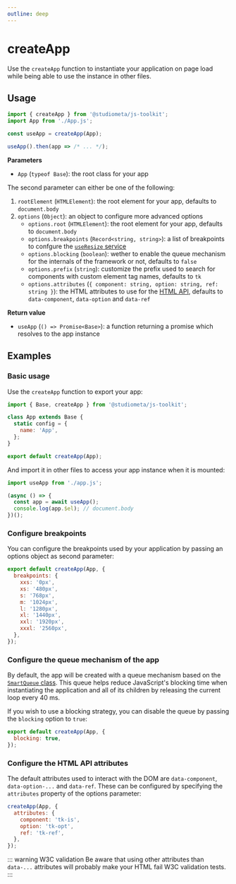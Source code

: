 ```yaml
---
outline: deep
---
```


# createApp

Use the `createApp` function to instantiate your application on page load while being able to use the instance in other files.

## Usage

```js {1,4,6}
import { createApp } from '@studiometa/js-toolkit';
import App from './App.js';

const useApp = createApp(App);

useApp().then(app => /* ... */);
```

**Parameters**

- `App` (`typeof Base`): the root class for your app

The second parameter can either be one of the following:

1. `rootElement` (`HTMLElement`): the root element for your app, defaults to `document.body`
2. `options` (`Object`): an object to configure more advanced options
   - `options.root` (`HTMLElement`): the root element for your app, defaults to `document.body`
   - `options.breakpoints` (`Record<string, string>`): a list of breakpoints to confgure the [`useResize` service](/api/services/useResize)
   - `options.blocking` (`boolean`): wether to enable the queue mechanism for the internals of the framework or not, defaults to `false`
   - `options.prefix` (`string`): customize the prefix used to search for components with custom element tag names, defaults to `tk`
   - `options.attributes` (`{ component: string, option: string, ref: string }`): the HTML attributes to use for the [HTML API](/api/html/), defaults to `data-component`, `data-option` and `data-ref`

**Return value**

- `useApp` (`() => Promise<Base>`): a function returning a promise which resolves to the app instance

## Examples

### Basic usage

Use the `createApp` function to export your app:

```js {1,9}
import { Base, createApp } from '@studiometa/js-toolkit';

class App extends Base {
  static config = {
    name: 'App',
  };
}

export default createApp(App);
```

And import it in other files to access your app instance when it is mounted:

```js {1,4-5}
import useApp from './app.js';

(async () => {
  const app = await useApp();
  console.log(app.$el); // document.body
})();
```

### Configure breakpoints

You can configure the breakpoints used by your application by passing an options object as second parameter:

```js
export default createApp(App, {
  breakpoints: {
    xxs: '0px',
    xs: '480px',
    s: '768px',
    m: '1024px',
    l: '1280px',
    xl: '1440px',
    xxl: '1920px',
    xxxl: '2560px',
  },
});
```

### Configure the queue mechanism of the app

By default, the app will be created with a queue mechanism based on the [`SmartQueue` class](/utils/SmartQueue.html). This queue helps reduce JavaScript's blocking time when instantiating the application and all of its children by releasing the current loop every 40 ms.

If you wish to use a blocking strategy, you can disable the queue by passing the `blocking` option to `true`:

```js
export default createApp(App, {
  blocking: true,
});
```

### Configure the HTML API attributes

The default attributes used to interact with the DOM are `data-component`, `data-option-...` and `data-ref`. These can be configured by specifying the `attributes` property of the options parameter:

```js
createApp(App, {
  attributes: {
    component: 'tk-is',
    option: 'tk-opt',
    ref: 'tk-ref',
  },
});
```

::: warning W3C validation
Be aware that using other attributes than `data-...` attributes will probably make your HTML fail W3C validation tests.
:::
